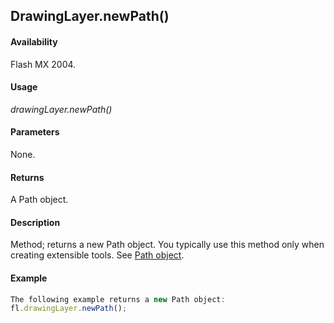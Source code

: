 ## DrawingLayer.newPath()

#### Availability

Flash MX 2004.

#### Usage

*drawingLayer.newPath()*

#### Parameters

None.

#### Returns

A Path object.

#### Description

Method; returns a new Path object. You typically use this method only when creating extensible tools. See [Path object](../Path_object/path_summary.md).

#### Example

```javascript
The following example returns a new Path object:
fl.drawingLayer.newPath();

```